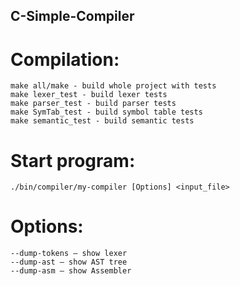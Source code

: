 ## C-Simple-Compiler

# Compilation:
    make all/make - build whole project with tests
    make lexer_test - build lexer tests
    make parser_test - build parser tests
    make SymTab_test - build symbol table tests
    make semantic_test - build semantic tests
  
# Start program:
    ./bin/compiler/my-compiler [Options] <input_file>
  
# Options:
    --dump-tokens — show lexer
    --dump-ast — show AST tree
    --dump-asm — show Assembler
